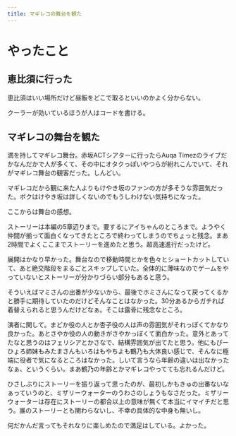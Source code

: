 ```yaml
---
title: マギレコの舞台を観た
---
```


# やったこと

## 恵比須に行った

恵比須はいい場所だけど昼飯をどこで取るといいのかよく分からない。

クーラーが効いているほうが人はコードを書ける。

## マギレコの舞台を観た

満を持してマギレコ舞台。赤坂ACTシアターに行ったらAuqa Timezのライブだかなんだかで人が多くて、その中にオタクっぽいやつらが紛れこんでいて、それがマギレコ舞台の観客だった。しんどい。

マギレコだから観に来た人よりもけやき坂のファンの方が多そうな雰囲気だった。ボクはけやき坂は詳しくないのでもうしわけない気持ちになった。

ここからは舞台の感想。

ストーリーは本編の5章辺りまで。要するにアイちゃんのところまで。ようやく仲間が揃って面白くなってきたところで終わってしまうのでちょっと残念。まあ2時間でよくここまでストーリーを進めたと思う。超高速進行だったけど。

展開はかなり早かった。舞台なので移動時間とかを色々とショートカットしていて、あと絶交階段をまるごとスキップしていた。全体的に薄味なのでゲームをやっていないとストーリーが分かりづらい部分もあると思う。

そういえばマミさんの出番が少ないから、最後でホミさんになって戻ってくるかと勝手に期待していたのだけどそんなことはなかった。30分あるからガチれば着替えられると思うんだけどなぁ。そこは露骨に残念なところ。

演者に関して。まどか役の人とか杏子役の人は声の雰囲気がそれっぽくてかなり良かった。あとさやか役の人の動きがさやかっぽくて面白かった。意外とあってたなと思うのはフェリシアとかさなで、結構雰囲気が出てたと思う。他にもぴーひょろ姉妹もみたまさんもいろはもやちよも鶴乃も大体良い感じで、そんなに極端に役者で気になるところはなかった。しいて言うなら年齢の違いは出なかったなぁ、というくらい。まあ鶴乃の年齢とかマギレコやってても忘れるんだけど。

ひさしぶりにストーリーを振り返って思ったのが、最初しかもきゅの出番ないなぁっていうのと、ミザリーウォーターのうわさのしょうもなさだった。ミザリーウォーターは存在にストーリーの都合以上の意味が無くて本当にイマイチだと思う。誰のストーリーとも関わらないし、不幸の具体的な中身も無いし。

何だかんだ言ってもそれなりに楽しめたので満足はしている。よかった。
